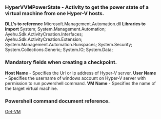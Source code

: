 ﻿
### HyperVVMPowerState - Activity to get the power state of a virtual machine from one Hyper-V hosts.

**DLL's to reference**
Microsoft.Management.Automation.dll
**Libraries to import**
System;
System.Management.Automation;
Ayehu.Sdk.ActivityCreation.Interfaces;
Ayehu.Sdk.ActivityCreation.Extension;
System.Management.Automation.Runspaces;
System.Security;
System.Collections.Generic;
System.IO;
System.Data;

### Mandatory fields when creating a checkpoint.
**Host Name** - Specifies the Url or Ip address of Hyper-V server.
**User Name** - Specifies the username of windows account on Hyper-V server with permission to run powershell command.
**VM Name** - Specifies the name of the target virtual machine.

### Powershell command document reference.

[Get-VM](https://www.notion.so/insk/VM-Power-State-c99416a50de3436f9a07a3484d194ea9#e69105b557054264ae55d5ed93e295da)